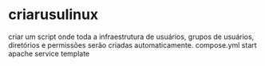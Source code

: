 # criarusulinux
criar um script onde toda a infraestrutura de usuários, grupos de usuários, diretórios e permissões serão criadas automaticamente.
compose.yml start apache service template
